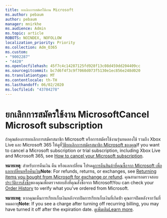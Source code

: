 ```yaml
---
title: ยกเลิกการสมัครใช้งาน Microsoft
ms.author: pebaum
author: pebaum
manager: mnirkhe
ms.audience: Admin
ms.topic: article
ROBOTS: NOINDEX, NOFOLLOW
localization_priority: Priority
ms.collection: Adm_O365
ms.custom:
- "9002287"
- "4420"
ms.openlocfilehash: 45f7c4c14287125fd928f13c08d459dd204409cc
ms.sourcegitcommit: bc7d6f4f3c9f7060d073f5130e1ec856e248d020
ms.translationtype: MT
ms.contentlocale: th-TH
ms.lasthandoff: 06/02/2020
ms.locfileid: "43784278"
---
```

# <a name="cancel-microsoft-subscription"></a><span data-ttu-id="9a9a5-102">ยกเลิกการสมัครใช้งาน Microsoft</span><span class="sxs-lookup"><span data-stu-id="9a9a5-102">Cancel Microsoft subscription</span></span>

<span data-ttu-id="9a9a5-103">ถ้าคุณต้องการยกเลิกการสมัครสมาชิก Microsoft หรือการสมัครใช้งานรุ่นทดลองใช้ รวมถึง Xbox Live และ Microsoft 365 ให้ดูที่[วิธียกเลิกการสมัครสมาชิก Microsoft ของคุณ](https://support.microsoft.com/help/4027815)</span><span class="sxs-lookup"><span data-stu-id="9a9a5-103">If you want to cancel a Microsoft subscription or trial subscription, including Xbox Live and Microsoft 365, see [How to cancel your Microsoft subscription](https://support.microsoft.com/help/4027815).</span></span>

<span data-ttu-id="9a9a5-104">**หมายเหตุ**: สําหรับการคืนเงิน คืน หรือแลกเปลี่ยน โปรดดู[การคืนสินค้าที่คุณซื้อจาก Microsoft เพื่อแลกเปลี่ยนหรือคืนเงิน](https://support.microsoft.com/help/10558)</span><span class="sxs-lookup"><span data-stu-id="9a9a5-104">**Note**: For refunds, returns, or exchanges, see [Returning items you bought from Microsoft for exchange or refund](https://support.microsoft.com/help/10558).</span></span> <span data-ttu-id="9a9a5-105">คุณสามารถตรวจสอบ[ประวัติการสั่งซื้อ](https://account.microsoft.com/billing/orders/)ของคุณเพื่อตรวจสอบสิ่งที่คุณสั่งซื้อจาก Microsoft</span><span class="sxs-lookup"><span data-stu-id="9a9a5-105">You can check your [Order History](https://account.microsoft.com/billing/orders/) to verify what you've ordered from Microsoft.</span></span> 

<span data-ttu-id="9a9a5-106">**หมายเหตุ**: หากคุณเห็นการเรียกเก็บเงินหลังจากปิดการเรียกเก็บเงินที่เกิดซ้ํา คุณอาจปิดหลังจากวันที่หมดอายุ</span><span class="sxs-lookup"><span data-stu-id="9a9a5-106">**Note**: If you see a charge after turning off recurring billing, you may have turned it off after the expiration date.</span></span> <span data-ttu-id="9a9a5-107">[ดูเพิ่มเติม](https://support.microsoft.com/help/10640)</span><span class="sxs-lookup"><span data-stu-id="9a9a5-107">[Learn more](https://support.microsoft.com/help/10640).</span></span> 
